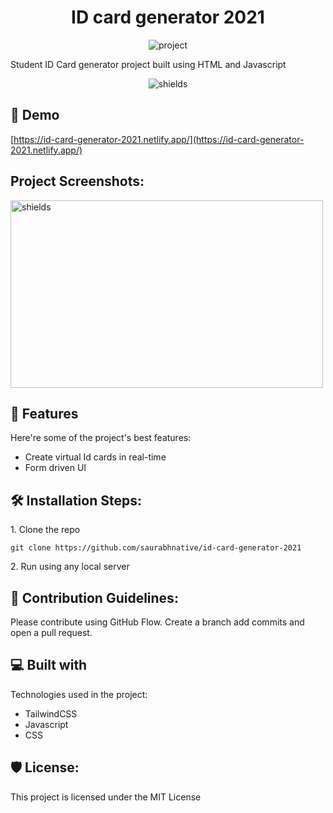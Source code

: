 <h1 align="center">ID card generator 2021</h1>

<p align="center"><img src="https://res.cloudinary.com/dk22rcdch/image/upload/v1627221002/Blogimages/id-card-generator-2021_cl7q1v.png" alt="project"></p>

<p>Student ID Card generator project built using HTML and Javascript</p>

<p align="center"><img src="https://img.shields.io/github/license/saurabhnative/id-card-generator-2021" alt="shields"></p>

<h2>🚀 Demo</h2>

[https://id-card-generator-2021.netlify.app/](https://id-card-generator-2021.netlify.app/)

<h2>Project Screenshots:</h2>

<img src="https://res.cloudinary.com/dk22rcdch/image/upload/v1629131458/Blogimages/Screenshot_2021-07-25_at_7.22.13_PM_h3qrut.png" alt="shields" style="width: 500px; height: 300px;">

  
  
<h2>🧐 Features</h2>

Here're some of the project's best features:

*   Create virtual Id cards in real-time
*   Form driven UI

<h2>🛠️ Installation Steps:</h2>

<p>1. Clone the repo</p>

```
git clone https://github.com/saurabhnative/id-card-generator-2021
```

<p>2. Run using any local server</p>

<h2>🍰 Contribution Guidelines:</h2>

Please contribute using GitHub Flow. Create a branch add commits and open a pull request.

<h2>💻 Built with</h2>

Technologies used in the project:

*   TailwindCSS
*   Javascript
*   CSS

<h2>🛡️ License:</h2>

This project is licensed under the MIT License
